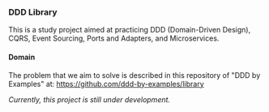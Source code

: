 ### DDD Library
This is a study project aimed at practicing DDD (Domain-Driven Design), CQRS, Event Sourcing, Ports and Adapters, and Microservices.

#### Domain
The problem that we aim to solve is described in this repository of "DDD by Examples" at: https://github.com/ddd-by-examples/library

*Currently, this project is still under development.*

